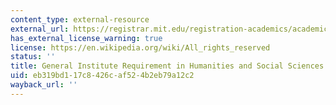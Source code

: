 ```yaml
---
content_type: external-resource
external_url: https://registrar.mit.edu/registration-academics/academic-requirements/hass-requirement
has_external_license_warning: true
license: https://en.wikipedia.org/wiki/All_rights_reserved
status: ''
title: General Institute Requirement in Humanities and Social Sciences
uid: eb319bd1-17c8-426c-af52-4b2eb79a12c2
wayback_url: ''
---
```

